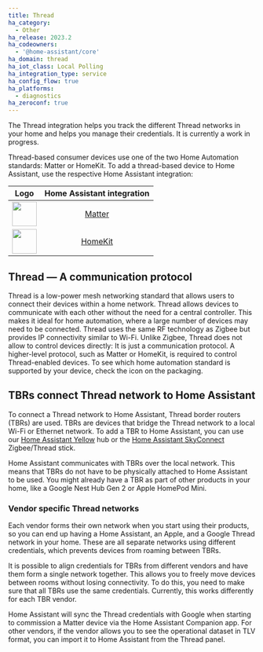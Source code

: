 ```yaml
---
title: Thread
ha_category:
  - Other
ha_release: 2023.2
ha_codeowners:
  - '@home-assistant/core'
ha_domain: thread
ha_iot_class: Local Polling
ha_integration_type: service
ha_config_flow: true
ha_platforms:
  - diagnostics
ha_zeroconf: true
---
```


The Thread integration helps you track the different Thread networks in your home and helps you manage their credentials. It is currently a work in progress.

Thread-based consumer devices use one of the two Home Automation standards: Matter or HomeKit. To add a thread-based device to Home Assistant, use the respective Home Assistant integration:

| Logo                                                                        | Home Assistant integration        |
| :-------------------------------------------------------------------------: | :--------------------------------:|
| <img src="https://brands.home-assistant.io/_/matter/icon.png"  width="50">  | [Matter](/integrations/Matter/)   |
| <img src="https://brands.home-assistant.io/_/homekit/icon.png"  width="50"> | [HomeKit](/integrations/homekit_controller/) |


## Thread &#8212; A communication protocol

Thread is a low-power mesh networking standard that allows users to connect their devices within a home network. Thread allows devices to communicate with each other without the need for a central controller. This makes it ideal for home automation, where a large number of devices may need to be connected. Thread uses the same RF technology as Zigbee but provides IP connectivity similar to Wi-Fi. Unlike Zigbee, Thread does not allow to control devices directly: It is just a communication protocol. A higher-level protocol, such as Matter or HomeKit, is required to control Thread-enabled devices. To see which home automation standard is supported by your device, check the icon on the packaging.

## TBRs connect Thread network to Home Assistant

To connect a Thread network to Home Assistant, Thread border routers (TBRs) are used. TBRs are devices that bridge the Thread network to a local Wi-Fi or Ethernet network. To add a TBR to Home Assistant, you can use our [Home Assistant Yellow](/yellow/) hub or the [Home Assistant SkyConnect](/skyconnect/) Zigbee/Thread stick.

Home Assistant communicates with TBRs over the local network. This means that TBRs do not have to be physically attached to Home Assistant to be used. You might already have a TBR as part of other products in your home, like a Google Nest Hub Gen 2 or Apple HomePod Mini. 

### Vendor specific Thread networks

Each vendor forms their own network when you start using their products, so you can end up having a Home Assistant, an Apple, and a Google Thread network in your home. These are all separate networks using different credentials, which prevents devices from roaming between TBRs.

It is possible to align credentials for TBRs from different vendors and have them form a single network together. This allows you to freely move devices between rooms without losing connectivity. To do this, you need to make sure that all TBRs use the same credentials. Currently, this works differently for each TBR vendor.

Home Assistant will sync the Thread credentials with Google when starting to commission a Matter device via the Home Assistant Companion app. For other vendors, if the vendor allows you to see the operational dataset in TLV format, you can import it to Home Assistant from the Thread panel.
